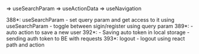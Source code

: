 => useSearchParam
=> useActionData
=> useNavigation

388*: useSearchParam
    - set query param and get access to it using useSearchParam
    - toggle between sigin/register using query param
389*: 
    - auto action to save a new user
392*:
    - Saving auto token in local storage
    - sending auth token to BE with requests
393*: logout
    - logout using react path and action